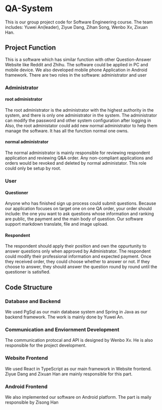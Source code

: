 # QA-System
This is our group project code for Software Engineering course. The team includes: Yuwei An(leader), Ziyue Dang, Zihan Song, Wenbo Xv, Zixuan Han.
## Project Function
This is a software which has similar function with other Question-Answer Website like Reddit and Zhihu. The software could be applied in PC and mobile device.
We also developed mobile phone Application in Android framework. 
There are two roles in the software: administrator and user
### Administrator
#### root administrator
The root administrator is the administrator with the highest authority in the system, and there is only one administrator in the system. The administrator can modify the password and other system configuration after logging in
Also, the root administator could add new normal administrator to help them manage the software. It has all the function normal one owns.
#### normal administrator
The normal administrator is mainly responsible for reviewing respondent application and reviewing Q&A order. Any non-compliant applications and orders would be revoked and deleted by normal administator.
This role could only be setup by root.
### User
#### Questioner
Anyone who has finished sign up process could submit questions. Because our application focuses on target one on one QA order, your order should include: the one you want to ask questions whose information and ranking are public, the payment and 
the main body of question. Our software support markdown translate, file and image upload. 
#### Respondent
The respondent should apply their position and own the oppurtunity to answer questions only when approved by Administrator. The respondent could modify their professional information and expected payment.
Once they received order, they could choose whether to answer or not. If they choose to answer, they should answer the question round by round until the questioner is satisfied.
## Code Structure
### Database and Backend
We used PgSql as our main database system and Spring in Java as our backend framework. The work is mainly done by Yuwei An.
### Communication and Enviornment Development
The communication protocal and API is designed by Wenbo Xv. He is also responsible for the project development.
### Website Frontend
We used React in TypeScript as our main framework in Website frontend. Ziyue Dang and Zixuan Han are mainly responsible for this part.
### Android Frontend
We also implemented our software on Android platform. The part is maily responsible by Zisong Han
